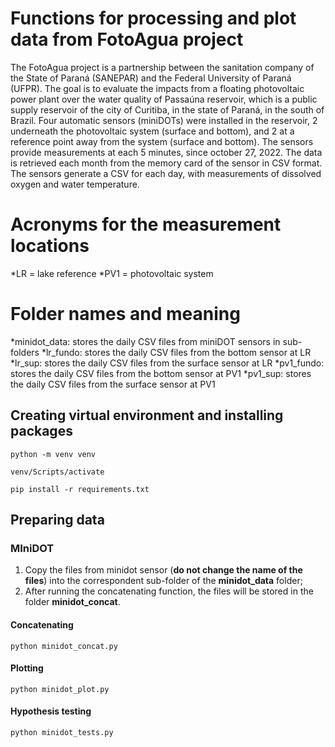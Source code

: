 # Functions for processing and plot data from FotoAgua project

The FotoAgua project is a partnership between the sanitation company of the State of Paraná (SANEPAR) and the Federal University of Paraná (UFPR). The goal is to evaluate the impacts from a floating photovoltaic power plant over the water quality of Passaúna reservoir, which is a public supply reservoir of the city of Curitiba, in the state of Paraná, in the south of Brazil. Four automatic sensors (miniDOTs) were installed in the reservoir, 2 underneath the photovoltaic system (surface and bottom), and 2 at a reference point away from the system (surface and bottom). The sensors provide measurements at each 5 minutes, since october 27, 2022. The data is retrieved each month from the memory card of the sensor in CSV format. The sensors generate a CSV for each day, with measurements of dissolved oxygen and water temperature.

# Acronyms for the measurement locations

*LR = lake reference
*PV1 = photovoltaic system

# Folder names and meaning

*minidot_data: stores the daily CSV files from miniDOT sensors in sub-folders
  *lr_fundo: stores the daily CSV files from the bottom sensor at LR
  *lr_sup: stores the daily CSV files from the surface sensor at LR
  *pv1_fundo: stores the daily CSV files from the bottom sensor at PV1 
  *pv1_sup: stores the daily CSV files from the surface sensor at PV1

## Creating virtual environment and installing packages

```
python -m venv venv
```
```
venv/Scripts/activate
```
```
pip install -r requirements.txt
```

## Preparing data

### MIniDOT

1. Copy the files from minidot sensor (**do not change the name of the files**) into the correspondent sub-folder of the **minidot_data** folder;
2. After running the concatenating function, the files will be stored in the folder **minidot_concat**.

#### Concatenating

```
python minidot_concat.py
```

#### Plotting

```
python minidot_plot.py
```
#### Hypothesis testing

```
python minidot_tests.py
```

